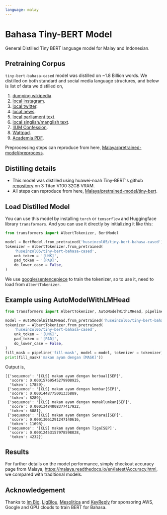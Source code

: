 ```yaml
---
language: malay
---
```


# Bahasa Tiny-BERT Model

General Distilled Tiny BERT language model for Malay and Indonesian. 

## Pretraining Corpus

`tiny-bert-bahasa-cased` model was distilled on ~1.8 Billion words. We distilled on both standard and social media language structures, and below is list of data we distilled on,

1. [dumping wikipedia](https://github.com/huseinzol05/Malaya-Dataset#wikipedia-1).
2. [local instagram](https://github.com/huseinzol05/Malaya-Dataset#instagram).
3. [local twitter](https://github.com/huseinzol05/Malaya-Dataset#twitter-1).
4. [local news](https://github.com/huseinzol05/Malaya-Dataset#public-news).
5. [local parliament text](https://github.com/huseinzol05/Malaya-Dataset#parliament).
6. [local singlish/manglish text](https://github.com/huseinzol05/Malaya-Dataset#singlish-text).
7. [IIUM Confession](https://github.com/huseinzol05/Malaya-Dataset#iium-confession).
8. [Wattpad](https://github.com/huseinzol05/Malaya-Dataset#wattpad).
9. [Academia PDF](https://github.com/huseinzol05/Malaya-Dataset#academia-pdf).

Preprocessing steps can reproduce from here, [Malaya/pretrained-model/preprocess](https://github.com/huseinzol05/Malaya/tree/master/pretrained-model/preprocess).

## Distilling details

- This model was distilled using huawei-noah Tiny-BERT's github [repository](https://github.com/huawei-noah/Pretrained-Language-Model/tree/master/TinyBERT) on 3 Titan V100 32GB VRAM.
- All steps can reproduce from here, [Malaya/pretrained-model/tiny-bert](https://github.com/huseinzol05/Malaya/tree/master/pretrained-model/tiny-bert).

## Load Distilled Model

You can use this model by installing `torch` or `tensorflow` and Huggingface library `transformers`. And you can use it directly by initializing it like this:  

```python
from transformers import AlbertTokenizer, BertModel

model = BertModel.from_pretrained('huseinzol05/tiny-bert-bahasa-cased')
tokenizer = AlbertTokenizer.from_pretrained(
    'huseinzol05/tiny-bert-bahasa-cased',
    unk_token = '[UNK]',
    pad_token = '[PAD]',
    do_lower_case = False,
)
```

We use [google/sentencepiece](https://github.com/google/sentencepiece) to train the tokenizer, so to use it, need to load from `AlbertTokenizer`.

## Example using AutoModelWithLMHead

```python
from transformers import AlbertTokenizer, AutoModelWithLMHead, pipeline

model = AutoModelWithLMHead.from_pretrained('huseinzol05/tiny-bert-bahasa-cased')
tokenizer = AlbertTokenizer.from_pretrained(
    'huseinzol05/tiny-bert-bahasa-cased',
    unk_token = '[UNK]',
    pad_token = '[PAD]',
    do_lower_case = False,
)
fill_mask = pipeline('fill-mask', model = model, tokenizer = tokenizer)
print(fill_mask('makan ayam dengan [MASK]'))
```

Output is,

```text
[{'sequence': '[CLS] makan ayam dengan berbual[SEP]',
  'score': 0.00015769545279908925,
  'token': 17859},
 {'sequence': '[CLS] makan ayam dengan kembar[SEP]',
  'score': 0.0001448775001335889,
  'token': 8289},
 {'sequence': '[CLS] makan ayam dengan memaklumkan[SEP]',
  'score': 0.00013484008377417922,
  'token': 6881},
 {'sequence': '[CLS] makan ayam dengan Senarai[SEP]',
  'score': 0.00013061291247140616,
  'token': 11698},
 {'sequence': '[CLS] makan ayam dengan Tiga[SEP]',
  'score': 0.00012453157978598028,
  'token': 4232}]
```

## Results

For further details on the model performance, simply checkout accuracy page from Malaya, https://malaya.readthedocs.io/en/latest/Accuracy.html, we compared with traditional models.

## Acknowledgement

Thanks to [Im Big](https://www.facebook.com/imbigofficial/), [LigBlou](https://www.facebook.com/ligblou), [Mesolitica](https://mesolitica.com/) and [KeyReply](https://www.keyreply.com/) for sponsoring AWS, Google and GPU clouds to train BERT for Bahasa. 


